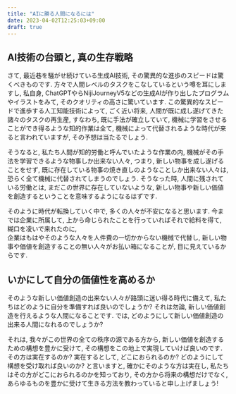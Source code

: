```yaml
---
title: "AIに勝る人間になるには"
date: 2023-04-02T12:25:03+09:00
draft: true
---
```


## AI技術の台頭と, 真の生存戦略
さて, 最近巷を騒がせ続けている生成AI技術, 
その驚異的な進歩のスピードは驚くべきものです. 
方々で人間レベルのタスクをこなしているという噂を耳にしますし, 私自身, 
ChatGPTやらNijiJourneyV5などの生成AIが作り出したプログラムやイラストをみて, 
そのクオリティの高さに驚いています. この驚異的なスピードで進歩する人工知能技術によって,
ごく近い将来, 人間が既に成し遂げてきた諸々のタスクの再生産, すなわち, 
既に手法が確立していて, 機械に学習をさせることができ得るような知的作業は全て,
機械によって代替されるような時代が来ると言われていますが, その予想は当たるでしょう.

そうなると, 私たち人間が知的労働と呼んでいたような作業の内, 機械がその手法を学習できるような物事しか出来ない人々,
つまり, 新しい物事を成し遂げることをせず, 既に存在している物事の焼き直しのようなことしか出来ない人々は,
恐らく全て機械に代替されてしまうのでしょう. そうなった時, 人間に残されている労働とは,
まだこの世界に存在していないような, 新しい物事や新しい価値を創造するということを意味するようになるはずです.

そのように時代が転換していく中で, 多くの人々が不安になると思います. 今までは企業に所属して, 
上から命じられたことを行っていればそれで給料を得て, 糊口を凌いで来れたのに,  
企業はもはやそのような人々を人件費の一切かからない機械で代替し, 新しい物事や価値を創造することの無い人々がお払い箱になることが,
目に見えているからです.

## いかにして自分の価値性を高めるか
そのような新しい価値創造の出来ない人々が路頭に迷い得る時代に備えて, 私たちはどのように自分を準備すれば良いのでしょうか?
それは勿論, 新しい価値創造を行えるような人間になることです. では, どのようにして新しい価値創造の出来る人間になれるのでしょうか?

それは, 我々がこの世界の全ての秩序の源である方から, 新しい価値を創造するための構想を豊かに受けて, その構想をこの地上で実現していけば良いのです． 
その方は実在するのか? 実在するとして, どこにおられるのか? どのようにして構想を受け取れば良いのか? と言いますと, 
確かにそのような方は実在し, 私たちはその方がどこにおられるのかを知っており, その方から将来の構想だけでなく, 
あらゆるものを豊かに受けて生きる方法を教わっていると申し上げましょう!
